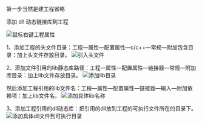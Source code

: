 第一步当然是建工程省略

添加 dll 动态链接库到工程

![鼠标右键工程属性](https://img.hacpai.com/file/2019/08/鼠标右键工程属性-b9cfd471.png)


1、添加工程的头文件目录：工程—属性—配置属性—c/c++—常规—附加包含目录：加上头文件存放目录。
![引入头文件](https://img.hacpai.com/file/2019/08/引入头文件-7b1f0c27.png)

2、添加文件引用的lib静态库路径：工程—属性—配置属性—链接器—常规—附加库目录：加上lib文件存放目录。 
![添加lib目录](https://img.hacpai.com/file/2019/08/添加lib目录-e093c9ad.png)

然后添加工程引用的lib文件名：工程—属性—配置属性—链接器—输入—附加依赖项：加上lib文件名。
![添加具体lib名称](https://img.hacpai.com/file/2019/08/添加具体lib名称-e66d1384.png)

3、添加工程引用的dll动态库：把引用的dll放到工程的可执行文件所在的目录下。
![添加具体dll文件到可执行目录](https://img.hacpai.com/file/2019/08/添加具体dll文件到可执行目录-ba5a0654.png)
